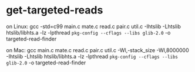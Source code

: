 # get-targeted-reads

on Linux:
gcc -std=c99 main.c mate.c read.c pair.c util.c -Ihtslib -Lhtslib htslib/libhts.a -lz -lpthread `pkg-config --cflags --libs glib-2.0` -o targeted-read-finder

on Mac:
gcc main.c mate.c read.c pair.c util.c -Wl,-stack_size -Wl,8000000 -Ihtslib -Lhtslib htslib/libhts.a -lz -lpthread `pkg-config --cflags --libs glib-2.0` -o targeted-read-finder

